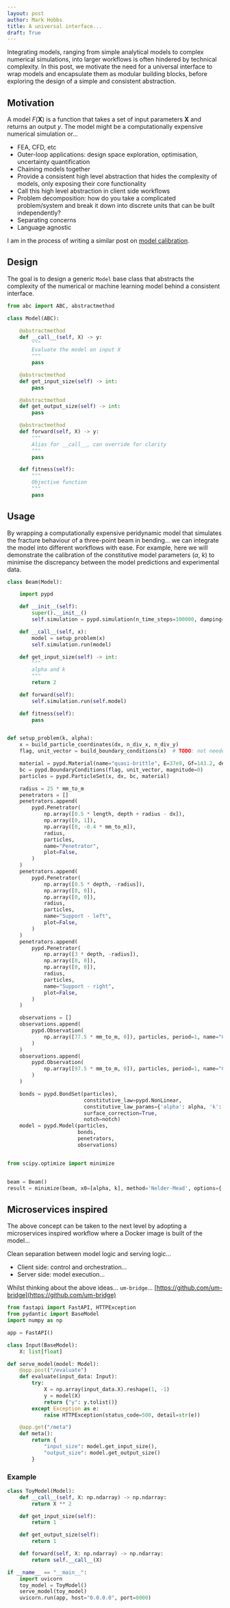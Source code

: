 ```yaml
---
layout: post
author: Mark Hobbs
title: A universal interface...
draft: True
---
```


Integrating models, ranging from simple analytical models to complex numerical simulations, into larger workflows is often hindered by technical complexity. In this post, we motivate the need for a universal interface to wrap models and encapsulate them as modular building blocks, before exploring the design of a simple and consistent abstraction.

## Motivation

A model $F(\textbf{X})$ is a function that takes a set of input parameters $\textbf{X}$ and returns an output $y$. The model might be a computationally expensive numerical simulation or... 


- FEA, CFD, etc
- Outer-loop applications: design space exploration, optimisation, uncertainty quantification
- Chaining models together
- Provide a consistent high level abstraction that hides the complexity of models, only exposing their core functionality
- Call this high level abstraction in client side workflows
- Problem decomposition: how do you take a complicated problem/system and break it down into discrete units that can be built independently?
- Separating concerns
- Language agnostic

I am in the process of writing a similar post on [model calibration](https://mark-hobbs.github.io/posts/model-calibration).

## Design

The goal is to design a generic `Model` base class that abstracts the complexity of the numerical or machine learning model behind a consistent interface.

```python
from abc import ABC, abstractmethod

class Model(ABC):

    @abstractmethod
    def __call__(self, X) -> y:
        """
        Evaluate the model on input X
        """
        pass

    @abstractmethod
    def get_input_size(self) -> int:
        pass

    @abstractmethod
    def get_output_size(self) -> int:
        pass

    @abstractmethod
    def forward(self, X) -> y:
        """
        Alias for __call__, can override for clarity
        """
        pass

    def fitness(self):
        """
        Objective function
        """
        pass
```

## Usage

By wrapping a computationally expensive peridynamic model that simulates the fracture behaviour of a three-point beam in bending... we can integrate the model into different workflows with ease. For example, here we will demonstrate the calibration of the constitutive model parameters ($\alpha$, $k$) to minimise the discrepancy between the model predictions and experimental data.

```python
class Beam(Model):

    import pypd

    def __init__(self):
        super().__init__()
        self.simulation = pypd.simulation(n_time_steps=100000, damping=0)

    def __call__(self, x):
        model = setup_problem(x)
        self.simulation.run(model)

    def get_input_size(self) -> int:
        """
        alpha and k
        """
        return 2

    def forward(self):
        self.simulation.run(self.model)

    def fitness(self):
        pass


def setup_problem(k, alpha):
    x = build_particle_coordinates(dx, n_div_x, n_div_y)
    flag, unit_vector = build_boundary_conditions(x)  # TODO: not needed

    material = pypd.Material(name="quasi-brittle", E=37e9, Gf=143.2, density=2346, ft=3.9e6)
    bc = pypd.BoundaryConditions(flag, unit_vector, magnitude=0)
    particles = pypd.ParticleSet(x, dx, bc, material)

    radius = 25 * mm_to_m
    penetrators = []
    penetrators.append(
        pypd.Penetrator(
            np.array([0.5 * length, depth + radius - dx]),
            np.array([0, 1]),
            np.array([0, -0.4 * mm_to_m]),
            radius,
            particles,
            name="Penetrator",
            plot=False,
        )
    )
    penetrators.append(
        pypd.Penetrator(
            np.array([0.5 * depth, -radius]),
            np.array([0, 0]),
            np.array([0, 0]),
            radius,
            particles,
            name="Support - left",
            plot=False,
        )
    )
    penetrators.append(
        pypd.Penetrator(
            np.array([3 * depth, -radius]),
            np.array([0, 0]),
            np.array([0, 0]),
            radius,
            particles,
            name="Support - right",
            plot=False,
        )
    )

    observations = []
    observations.append(
        pypd.Observation(
            np.array([77.5 * mm_to_m, 0]), particles, period=1, name="CMOD - left"
        )
    )
    observations.append(
        pypd.Observation(
            np.array([97.5 * mm_to_m, 0]), particles, period=1, name="CMOD - right"
        )
    )

    bonds = pypd.BondSet(particles),
                         constitutive_law=pypd.NonLinear, 
                         constitutive_law_params={'alpha': alpha, 'k': k},
                         surface_correction=True, 
                         notch=notch)
    model = pypd.Model(particles, 
                       bonds, 
                       penetrators, 
                       observations)
```

```python

from scipy.optimize import minimize


beam = Beam()
result = minimize(beam, x0=[alpha, k], method='Nelder-Mead', options={'maxiter': 100})

```

## Microservices inspired

The above concept can be taken to the next level by adopting a microservices inspired workflow where a Docker image is built of the model... 

Clean separation between model logic and serving logic...


- Client side: control and orchestration... 
- Server side: model execution...

Whilst thinking about the above ideas... `um-bridge`... [https://github.com/um-bridge](https://github.com/um-bridge)

```python
from fastapi import FastAPI, HTTPException
from pydantic import BaseModel
import numpy as np

app = FastAPI()

class Input(BaseModel):
    X: list[float]

def serve_model(model: Model):
    @app.post("/evaluate")
    def evaluate(input_data: Input):
        try:
            X = np.array(input_data.X).reshape(1, -1)
            y = model(X)
            return {"y": y.tolist()}
        except Exception as e:
            raise HTTPException(status_code=500, detail=str(e))

    @app.get("/meta")
    def meta():
        return {
            "input_size": model.get_input_size(),
            "output_size": model.get_output_size()
        }
```

### Example

```python
class ToyModel(Model):
    def __call__(self, X: np.ndarray) -> np.ndarray:
        return X ** 2

    def get_input_size(self):
        return 1

    def get_output_size(self):
        return 1

    def forward(self, X: np.ndarray) -> np.ndarray:
        return self.__call__(X)
```

```python
if __name__ == "__main__":
    import uvicorn
    toy_model = ToyModel()
    serve_model(toy_model)
    uvicorn.run(app, host="0.0.0.0", port=8000)
```